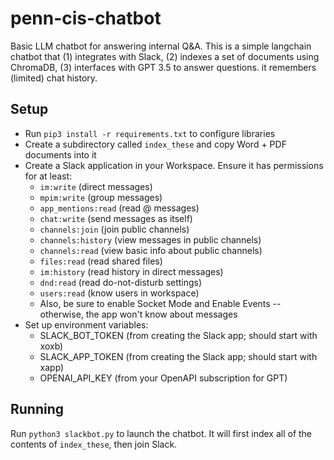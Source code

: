 # penn-cis-chatbot
Basic LLM chatbot for answering internal Q&amp;A.  This is a simple langchain chatbot that (1) integrates with Slack, (2) indexes a set of documents using ChromaDB, (3) interfaces with GPT 3.5 to answer questions.  it remembers (limited) chat history.

## Setup

* Run `pip3 install -r requirements.txt` to configure libraries
* Create a subdirectory called `index_these` and copy Word + PDF documents into it
* Create a Slack application in your Workspace. Ensure it has permissions for at least:
  * `im:write` (direct messages)
  * `mpim:write` (group messages)
  * `app_mentions:read` (read @ messages)
  * `chat:write` (send messages as itself)
  * `channels:join` (join public channels)
  * `channels:history` (view messages in public channels)
  * `channels:read` (view basic info about public channels)
  * `files:read` (read shared files)
  * `im:history` (read history in direct messages)
  * `dnd:read` (read do-not-disturb settings)
  * `users:read` (know users in workspace)
  * Also, be sure to enable Socket Mode and Enable Events -- otherwise, the app won't know about messages
* Set up environment variables:
  * SLACK_BOT_TOKEN (from creating the Slack app; should start with xoxb)
  * SLACK_APP_TOKEN (from creating the Slack app; should start with xapp)
  * OPENAI_API_KEY (from your OpenAPI subscription for GPT)

## Running

Run `python3 slackbot.py` to launch the chatbot.  It will first index all of the contents of `index_these`, then join Slack.
